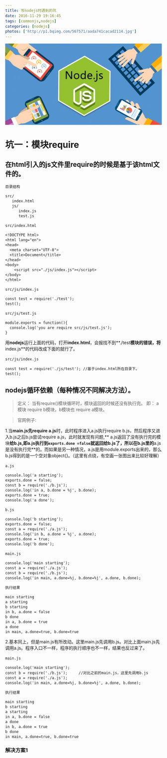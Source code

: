 ```yaml
---
title: 写nodejs时遇到的坑
date: 2016-11-29 19:16:45
tags: [commonjs,nodejs]
categories: [nodejs]
photos: ['http://p1.bqimg.com/567571/aada741cacad2114.jpg']
---
```


![nodejs](/img/nodejs.jpg)

# 坑一：模块require

## 在html引入的js文件里require的时候是基于该html文件的。


`目录结构`

```
src/
   index.html
   js/
      index.js
      test.js

```

`src/index.html`

```
<!DOCTYPE html>
<html lang="en">
<head>
  <meta charset="UTF-8">
  <title>Document</title>
</head>
<body>
    <script src="./js/index.js"></script>
</body>
</html>
```

`src/js/index.js`

```
const test = require('./test');
test();
```

`src/js/test.js`

```
module.exports = function(){
  console.log('you are require src/js/test.js');
}
```

用**nodejs**运行上面的代码，打开**index.html**，会报找不到**./test**模块的错误，将**index.js**的代码改成下面的就行了。

`src/js/index.js`

```
const test = require('./js/test'); //基于index.html所在目录下。
test();
```

## nodejs循环依赖（每种情况不同解决方法）。

> 定义： 当有require()模块循环时，模块返回的时候还没有执行完。
即： a模块 require b模块，b模块也 require a模块。

> 官网例子:

1.当**main.js先require a.js**时，此时程序进入a.js执行require b.js，然后程序又进入b.js之后b.js尝试require a.js，此时就发现有问题,** a.js返回了没有执行完的模块**给b.js,即a.js执行到`exports.done =false`就返回给b.js了，所以在b.js里的**a.js是没有执行完**的。而如果是另一种情况，a.js是用module.exports出来的，那么b.js得到的是一个空对象object{}。（这里有点绕，有空画一张图出来比较好理解）

`a.js`

```
console.log('a starting');
exports.done = false;
const b = require('./b.js');
console.log('in a, b.done = %j', b.done);
exports.done = true;
console.log('a done');
```

`b.js`

```
console.log('b starting');
exports.done = false;
const a = require('./a.js');
console.log('in b, a.done = %j', a.done);
exports.done = true;
console.log('b done');
```

`main.js`

```
console.log('main starting');
const a = require('./a.js');
const b = require('./b.js');
console.log('in main, a.done=%j, b.done=%j', a.done, b.done);
```

`执行结果`

```
main starting
a starting
b starting
in b, a.done = false
b done
in a, b.done = true
a done
in main, a.done=true, b.done=true
```

2.基本同上，但是main.js有所改动。这里main.js先调用b.js。对比上面main.js先调用a.js。程序入口不一样，程序的执行顺序也不一样，结果也反过来了。

`main.js`

```
console.log('main starting');
const b = require('./b.js');     //对比之前的main.js，这里先调用b.js
const a = require('./a.js');
console.log('in main, a.done=%j, b.done=%j', a.done, b.done);
```

`执行结果`

```
main starting
b starting
a starting
in a, b.done = false
a done
in b, a.done = true
b done
in main, a.done=true, b.done=true
```

### 解决方案1
